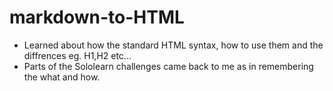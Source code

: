 # markdown-to-HTML

- Learned about how the standard HTML syntax, how to use them and the diffrences eg. H1,H2 etc...
- Parts of the Sololearn challenges came back to me as in remembering the what and how.
